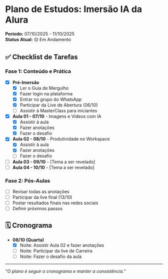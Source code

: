# Plano de Estudos: Imersão IA da Alura

**Período:** 07/10/2025 - 11/10/2025  
**Status Atual:** 🟡 Em Andamento

## ✅ Checklist de Tarefas

### Fase 1: Conteúdo e Prática

* [x] **Pré-Imersão**
    * [x] Ler o Guia de Mergulho
    * [x] Fazer login na plataforma
    * [x] Entrar no grupo do WhatsApp
    * [x] Participar da Live de Abertura (06/10)
    * [ ] Assistir à MasterClass para iniciantes

* [x] **Aula 01 - 07/10** - Imagens e Vídeos com IA
    * [x] Assistir à aula
    * [x] Fazer anotações
    * [x] Fazer o desafio

* [x] **Aula 02 - 08/10** - Produtividade no Workspace
    * [x] Assistir à aula
    * [x] Fazer anotações
    * [ ] Fazer o desafio

* [ ] **Aula 03 - 09/10** - [Tema a ser revelado]
* [ ] **Aula 04 - 10/10** - [Tema a ser revelado]

### Fase 2: Pós-Aulas

* [ ] Revisar todas as anotações
* [ ] Participar da live final (13/10)
* [ ] Postar resultados finais nas redes sociais
* [ ] Definir próximos passos

## 🗓️ Cronograma

* **08/10 (Quarta)**
    * [x] Noite: Assistir Aula 02 e fazer anotações
    * [ ] Noite: Participar da live de Carreira
    * [ ] Noite: Fazer o desafio da aula

---
*"O plano é seguir o cronograma e manter a consistência."*
